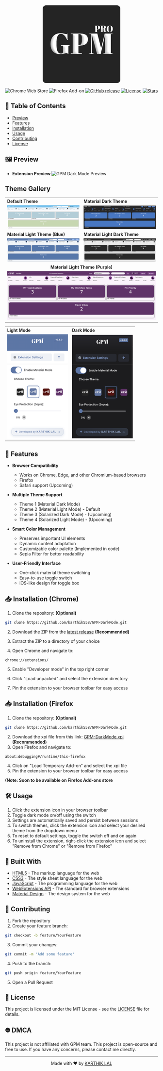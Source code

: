 <div align="center">

![GPM Dark Mode Logo](icons/favicon-bak.png)

![Chrome Web Store](https://img.shields.io/chrome-web-store/v/nimelepbpejjlbmoobocpfnjhihnpked?style=flat-square&logo=google-chrome&logoColor=white&label=chrome) ![Firefox Add-on](https://img.shields.io/amo/v/firefox-color?style=flat-square&logo=firefox-browser&logoColor=white&label=firefox) [![GitHub release](https://img.shields.io/github/v/release/karthik558/GPM-DarkMode?style=flat-square&logo=github)](https://github.com/karthik558/GPM-DarkMode/releases/latest) [![License](https://img.shields.io/github/license/karthik558/GPM-DarkMode?style=flat-square&logo=mit)](LICENSE) [![Stars](https://img.shields.io/github/stars/karthik558/GPM-DarkMode?style=flat-square&logo=github)](https://github.com/karthik558/GPM-DarkMode/stargazers)

</div>

## 📖 Table of Contents

- [Preview](#-preview)
- [Features](#-features)
- [Installation](#-installation)
- [Usage](#️️-usage)
- [Contributing](#-contributing)
- [License](#-license)

## 🖼️ Preview

- <b> Extension Preview </b>
![GPM Dark Mode Preview](https://raw.githubusercontent.com/FoORK-Lab/wifi-auth-dependencies/658b7a0e802d5ea30997d837bd56efe903db7708/ext-enable.gif)
## Theme Gallery

<table>
  <tr>
    <td><b>Default Theme</b></td>
    <td><b>Material Dark Theme</b></td>
  </tr>
  <tr>
    <td><img src="https://raw.githubusercontent.com/FoORK-Lab/wifi-auth-dependencies/658b7a0e802d5ea30997d837bd56efe903db7708/default.png" alt="Default Theme"></td>
    <td><img src="https://raw.githubusercontent.com/FoORK-Lab/wifi-auth-dependencies/refs/heads/main/dark.png" alt="Dark Theme"></td>
  </tr>
  <tr>
    <td><b>Material Light Theme (Blue)</b></td>
    <td><b>Material Light Dark Theme</b></td>
  </tr>
  <tr>
    <td><img src="https://raw.githubusercontent.com/FoORK-Lab/wifi-auth-dependencies/refs/heads/main/light-blue.png" alt="Light Theme (Blue)"></td>
    <td><img src="https://raw.githubusercontent.com/FoORK-Lab/wifi-auth-dependencies/refs/heads/main/light-dark.png" alt="Light Dark Theme"></td>
  </tr>
  <tr>
    <td colspan="2" align="center"><b>Material Light Theme (Purple)</b></td>
  </tr>
  <tr>
    <td colspan="2" align="center"><img src="https://raw.githubusercontent.com/FoORK-Lab/wifi-auth-dependencies/refs/heads/main/light-purple.png" alt="Light Theme (Purple)"></td>
  </tr>
</table>
<table align="center">
  <tr>
    <td><b>Light Mode</b></td>
    <td><b>Dark Mode</b></td>
  </tr>
  <tr>
    <td><img src="https://raw.githubusercontent.com/FoORK-Lab/wifi-auth-dependencies/refs/heads/main/extension-light.png" alt="Extension Light" width="200"></td>
    <td><img src="https://raw.githubusercontent.com/FoORK-Lab/wifi-auth-dependencies/refs/heads/main/extension-dark.png" alt="Extension Dark" width="200"></td>
  </tr>
</table>

## 🌟 Features

- **Browser Compatibility**
  - Works on Chrome, Edge, and other Chromium-based browsers
  - Firefox
  - Safari support (Upcoming)

- **Multiple Theme Support**
  - Theme 1 (Material Dark Mode)
  - Theme 2 (Material Light Mode) - Default
  - Theme 3 (Solarized Dark Mode) - (Upcoming)
  - Theme 4 (Solarized Light Mode) - (Upcoming)

- **Smart Color Management**
  - Preserves important UI elements
  - Dynamic content adaptation
  - Customizable color palette (Implemented in code)
  - Sepia Filter for better readability

- **User-Friendly Interface**
  - One-click material theme switching
  - Easy-to-use toggle switch
  - iOS-like design for toggle box

## 📥 Installation (Chrome)

1. Clone the repository: <b> (Optional) </b>

```bash
git clone https://github.com/karthik558/GPM-DarkMode.git
```

2. Download the ZIP from the [latest release](https://github.com/karthik558/GPM-DarkMode/releases) <b> (Recommended) </b>

3. Extract the ZIP to a directory of your choice

4. Open Chrome and navigate to:

```
chrome://extensions/
```

5. Enable "Developer mode" in the top right corner

6. Click "Load unpacked" and select the extension directory

7. Pin the extension to your browser toolbar for easy access

## 📥 Installation (Firefox
1. Clone the repository: <b> (Optional) </b>

```bash
git clone https://github.com/karthik558/GPM-DarkMode.git
```
2. Download the xpi file from this link: [GPM-DarkMode.xpi](https://addons.mozilla.org/firefox/downloads/file/4492427/97e73e7413e743b68deb-3.5.5.xpi) <b> (Recommended) </b>
3. Open Firefox and navigate to:

```
about:debugging#/runtime/this-firefox
```
4. Click on "Load Temporary Add-on" and select the xpi file
5. Pin the extension to your browser toolbar for easy access

<b>(Note: Soon to be available on Firefox Add-ons store</b>

## 🛠️ Usage

1. Click the extension icon in your browser toolbar
2. Toggle dark mode on/off using the switch
3. Settings are automatically saved and persist between sessions
4. To switch themes, click the extension icon and select your desired theme from the dropdown menu
5. To reset to default settings, toggle the switch off and on again
6. To uninstall the extension, right-click the extension icon and select "Remove from Chrome" or "Remove from Firefox"

## 🧱 Built With

- [HTML5](https://www.w3.org/TR/html52/) - The markup language for the web
- [CSS3](https://www.w3.org/Style/CSS/) - The style sheet language for the web
- [JavaScript](https://www.javascript.com/) - The programming language for the web
- [WebExtensions API](https://developer.mozilla.org/en-US/docs/Mozilla/Add-ons/WebExtensions) - The standard for browser extensions
- [Material Design](https://material.io/) - The design system for the web

## 🤝 Contributing

1. Fork the repository
2. Create your feature branch:

```bash
git checkout -b feature/YourFeature
```

3. Commit your changes:

```bash
git commit -m 'Add some feature'
```

4. Push to the branch:

```bash
git push origin feature/YourFeature
```

5. Open a Pull Request

## 📝 License

This project is licensed under the MIT License - see the [LICENSE](LICENSE) file for details.

## ⛔️ DMCA

This project is not affiliated with GPM team. This project is open-source and free to use. If you have any concerns, please contact me directly.

---

<div align="center">

Made with ❤️ by [KARTHIK LAL](https://karthiklal.in)

</div>
